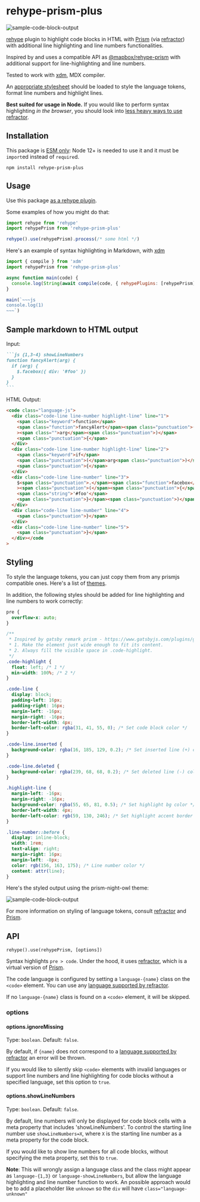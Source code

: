 # rehype-prism-plus

![sample-code-block-output](sample-code-block.png)

[rehype](https://github.com/wooorm/rehype) plugin to highlight code blocks in HTML with [Prism] (via [refractor]) with additional line highlighting and line numbers functionalities.

Inspired by and uses a compatible API as [@mapbox/rehype-prism](https://github.com/mapbox/rehype-prism) with additional support for line-highlighting and line numbers.

Tested to work with [xdm], MDX compiler.

An [appropriate stylesheet](#styling) should be loaded to style the language tokens, format line numbers and highlight lines.

**Best suited for usage in Node.**
If you would like to perform syntax highlighting _in the browser_, you should look into [less heavy ways to use refractor](https://github.com/wooorm/refractor#browser).

## Installation

This package is [ESM only](https://gist.github.com/sindresorhus/a39789f98801d908bbc7ff3ecc99d99c):
Node 12+ is needed to use it and it must be `import`ed instead of `require`d.

```
npm install rehype-prism-plus
```

## Usage

Use this package [as a rehype plugin](https://github.com/rehypejs/rehype/blob/master/doc/plugins.md#using-plugins).

Some examples of how you might do that:

```js
import rehype from 'rehype'
import rehypePrism from 'rehype-prism-plus'

rehype().use(rehypePrism).process(/* some html */)
```

Here's an example of syntax highlighting in Markdown, with [xdm]

```js
import { compile } from 'xdm'
import rehypePrism from 'rehype-prism-plus'

async function main(code) {
  console.log(String(await compile(code, { rehypePlugins: [rehypePrism] })))
}

main(`~~~js
console.log(1)
~~~`)
```

## Sample markdown to HTML output

Input:

````md
```js {1,3-4} showLineNumbers
function fancyAlert(arg) {
  if (arg) {
    $.facebox({ div: '#foo' })
  }
}
```
````

HTML Output:

```html
<code class="language-js">
  <div class="code-line line-number highlight-line" line="1">
    <span class="keyword">function</span>
    <span class="function">fancyAlert</span><span class="punctuation">(</span
    ><span class="">arg</span><span class="punctuation">)</span>
    <span class="punctuation">{</span>
  </div>
  <div class="code-line line-number highlight-line" line="2">
    <span class="keyword">if</span>
    <span class="punctuation">(</span>arg<span class="punctuation">)</span>
    <span class="punctuation">{</span>
  </div>
  <div class="code-line line-number" line="3">
    $<span class="punctuation">.</span><span class="function">facebox</span
    ><span class="punctuation">(</span><span class="punctuation">{</span> div<span class="">:</span>
    <span class="string">'#foo'</span>
    <span class="punctuation">}</span><span class="punctuation">)</span>
  </div>
  <div class="code-line line-number" line="4">
    <span class="punctuation">}</span>
  </div>
  <div class="code-line line-number" line="5">
    <span class="punctuation">}</span>
  </div></code
>
```

## Styling

To style the language tokens, you can just copy them from any prismjs compatible ones. Here's a list of [themes](https://github.com/PrismJS/prism-themes).

In addition, the following styles should be added for line highlighting and line numbers to work correctly:

```css
pre {
  overflow-x: auto;
}

/**
 * Inspired by gatsby remark prism - https://www.gatsbyjs.com/plugins/gatsby-remark-prismjs/
 * 1. Make the element just wide enough to fit its content.
 * 2. Always fill the visible space in .code-highlight.
 */
.code-highlight {
  float: left; /* 1 */
  min-width: 100%; /* 2 */
}

.code-line {
  display: block;
  padding-left: 16px;
  padding-right: 16px;
  margin-left: -16px;
  margin-right: -16px;
  border-left-width: 4px;
  border-left-color: rgba(31, 41, 55, 0); /* Set code block color */
}

.code-line.inserted {
  background-color: rgba(16, 185, 129, 0.2); /* Set inserted line (+) color */
}

.code-line.deleted {
  background-color: rgba(239, 68, 68, 0.2); /* Set deleted line (-) color */
}

.highlight-line {
  margin-left: -16px;
  margin-right: -16px;
  background-color: rgba(55, 65, 81, 0.5); /* Set highlight bg color */
  border-left-width: 4px;
  border-left-color: rgb(59, 130, 246); /* Set highlight accent border color */
}

.line-number::before {
  display: inline-block;
  width: 1rem;
  text-align: right;
  margin-right: 16px;
  margin-left: -8px;
  color: rgb(156, 163, 175); /* Line number color */
  content: attr(line);
}
```

Here's the styled output using the prism-night-owl theme:

![sample-code-block-output](sample-code-block.png)

For more information on styling of language tokens, consult [refractor] and [Prism].

## API

`rehype().use(rehypePrism, [options])`

Syntax highlights `pre > code`.
Under the hood, it uses [refractor], which is a virtual version of [Prism].

The code language is configured by setting a `language-{name}` class on the `<code>` element.
You can use any [language supported by refractor].

If no `language-{name}` class is found on a `<code>` element, it will be skipped.

### options

#### options.ignoreMissing

Type: `boolean`.
Default: `false`.

By default, if `{name}` does not correspond to a [language supported by refractor] an error will be thrown.

If you would like to silently skip `<code>` elements with invalid languages or support line numbers and line highlighting for code blocks without a specified language, set this option to `true`.

#### options.showLineNumbers

Type: `boolean`.
Default: `false`.

By default, line numbers will only be displayed for code block cells with a meta property that includes 'showLineNumbers'. To control the starting line number use `showLineNumbers=X`, where `X` is the starting line number as a meta property for the code block.

If you would like to show line numbers for all code blocks, without specifying the meta property, set this to `true`.

**Note**: This will wrongly assign a language class and the class might appear as `language-{1,3}` or `language-showLineNumbers`, but allow the language highlighting and line number function to work. An possible approach would be to add a placeholder like `unknown` so the `div` will have `class="language-unknown"`

[prism]: http://prismjs.com/
[refractor]: https://github.com/wooorm/refractor
[xdm]: https://github.com/wooorm/xdm
[language supported by refractor]: https://github.com/wooorm/refractor#syntaxes
